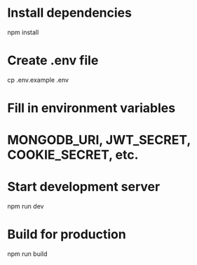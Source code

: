 # Install dependencies
npm install

# Create .env file
cp .env.example .env

# Fill in environment variables
# MONGODB_URI, JWT_SECRET, COOKIE_SECRET, etc.

# Start development server
npm run dev

# Build for production
npm run build